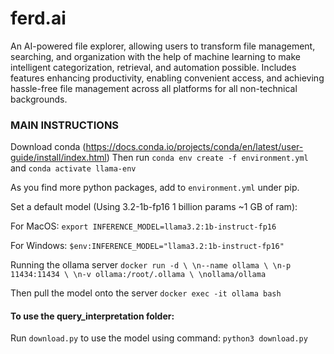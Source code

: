# ferd.ai
An AI-powered file explorer, allowing users to transform file management, searching, and organization with the help of machine learning to make intelligent categorization, retrieval, and automation possible. Includes features enhancing productivity, enabling convenient access, and achieving hassle-free file management across all platforms for all non-technical backgrounds.

### MAIN INSTRUCTIONS 

Download conda (https://docs.conda.io/projects/conda/en/latest/user-guide/install/index.html)
Then run    `conda env create -f environment.yml`
and         `conda activate llama-env`

As you find more python packages, add to `environment.yml` under pip.

Set a default model (Using 3.2-1b-fp16 1 billion params ~1 GB of ram):

For MacOS: `export INFERENCE_MODEL=llama3.2:1b-instruct-fp16`

For Windows: `$env:INFERENCE_MODEL="llama3.2:1b-instruct-fp16"`

Running the ollama server 
`docker run -d \ \n--name ollama \ \n-p 11434:11434 \ \n-v ollama:/root/.ollama \ \nollama/ollama`

Then pull the model onto the server
`docker exec -it ollama bash`


#### To use the query_interpretation folder:

Run `download.py` to use the model using command: `python3 download.py`
